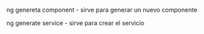 ng genereta component - sirve para generar un nuevo componente

ng generate service - sirve para crear el servicio